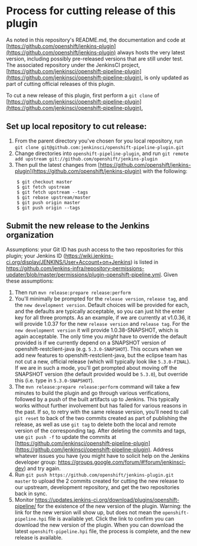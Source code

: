 # Process for cutting release of this plugin

As noted in this repository's README.md, the documentation and code at [https://github.com/openshift/jenkins-plugin](https://github.com/openshift/jenkins-plugin) always hosts the very latest version, including possibly pre-released versions that are still under test.
The associated repository under the JenkinsCI project, [https://github.com/jenkinsci/openshift-pipeline-plugin](https://github.com/jenkinsci/openshift-pipeline-plugin), is only updated as part of cutting 
official releases of this plugin.

To cut a new release of this plugin, first perform a `git clone` of [https://github.com/jenkinsci/openshift-pipeline-plugin](https://github.com/jenkinsci/openshift-pipeline-plugin), 

## Set up local repository to cut release:

1. From the parent directory you've chosen for you local repository, run `git clone git@github.com:jenkinsci/openshift-pipeline-plugin.git`
1. Change directories into `openshift-pipeline-plugin`, and run `git remote add upstream git://github.com/openshift/jenkins-plugin`
1. Then pull the latest changes from [https://github.com/openshift/jenkins-plugin](https://github.com/openshift/jenkins-plugin) with the following:

```
	$ git checkout master	
	$ git fetch upstream	
	$ git fetch upstream --tags	
	$ git rebase upstream/master	
	$ git push origin master	
	$ git push origin --tags
```

## Submit the new release to the Jenkins organization

Assumptions: your Git ID has push access to the two repositories for this plugin; your Jenkins ID (https://wiki.jenkins-ci.org/display/JENKINS/User+Account+on+Jenkins) is listed in https://github.com/jenkins-infra/repository-permissions-updater/blob/master/permissions/plugin-openshift-pipeline.yml.  Given these assumptions:

1. Then run `mvn release:prepare release:perform`
1. You'll minimally be prompted for the `release version`, `release tag`, and the `new development version`.  Default choices will be provided for each, and the defaults are typically acceptable, so you can just hit the enter key for all three prompts.  As an example, if we are currently at v1.0.36, it will provide 1.0.37 for the new `release version` and `release tag`.  For the `new development version` it will provide 1.0.38-SNAPSHOT, which is again acceptable.  The only time you *might* have to override the default provided is if we currently depend on a SNAPSHOT version of openshift-restclient-java (e.g. `5.3.0-SNAPSHOT`).  This occurs when we add new features to openshift-restclient-java, but the eclipse team has not cut a new, official release (which will typically look like `5.3.0-FINAL`).  If we are in such a mode, you'll get prompted about moving off the SNAPSHOT version (the default provided would be `5.3.0`), but override this (i.e. type in `5.3.0-SNAPSHOT`).	
1. The `mvn release:prepare release:perform` command will take a few minutes to build the plugin and go through various verifications, followed by a push of the built artifacts up to Jenkins.  This typically works without further involvement but has failed for various reasons in the past.  If so, to retry with the same release version, you'll need to call `git reset` to back of the two commits created as part of publishing the release, as well as use `git tag` to delete both the local and remote version of the corresponding tag.  After deleting the commits and tags, use `git push -f` to update the commits at [https://github.com/jenkinsci/openshift-pipeline-plugin](https://github.com/jenkinsci/openshift-pipeline-plugin). Address whatever issues you have (you might have to solicit help on the Jenkins developer group: https://groups.google.com/forum/#!forum/jenkinsci-dev) and try again.
1. Run `git push https://github.com/openshift/jenkins-plugin.git master` to upload the 2 commits created for cutting the new release to our upstream, development repository, and get the two repositories back in sync.
1. Monitor https://updates.jenkins-ci.org/download/plugins/openshift-pipeline/ for the existence of the new version of the plugin.  Warning: the link for the new version will show up, but does not mean the `openshift-pipeline.hpi` file is available yet.  Click the link to confirm you can download the new version of the plugin.  When you can download the latest `openshift-pipeline.hpi` file, the process is complete, and the new release is available.

